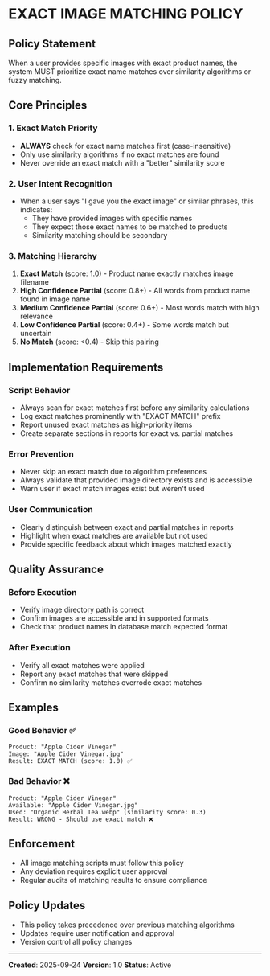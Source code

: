 # EXACT IMAGE MATCHING POLICY

## Policy Statement
When a user provides specific images with exact product names, the system MUST prioritize exact name matches over similarity algorithms or fuzzy matching.

## Core Principles

### 1. Exact Match Priority
- **ALWAYS** check for exact name matches first (case-insensitive)
- Only use similarity algorithms if no exact matches are found
- Never override an exact match with a "better" similarity score

### 2. User Intent Recognition
- When a user says "I gave you the exact image" or similar phrases, this indicates:
  - They have provided images with specific names
  - They expect those exact names to be matched to products
  - Similarity matching should be secondary

### 3. Matching Hierarchy
1. **Exact Match** (score: 1.0) - Product name exactly matches image filename
2. **High Confidence Partial** (score: 0.8+) - All words from product name found in image name
3. **Medium Confidence Partial** (score: 0.6+) - Most words match with high relevance
4. **Low Confidence Partial** (score: 0.4+) - Some words match but uncertain
5. **No Match** (score: <0.4) - Skip this pairing

## Implementation Requirements

### Script Behavior
- Always scan for exact matches first before any similarity calculations
- Log exact matches prominently with "EXACT MATCH" prefix
- Report unused exact matches as high-priority items
- Create separate sections in reports for exact vs. partial matches

### Error Prevention
- Never skip an exact match due to algorithm preferences
- Always validate that provided image directory exists and is accessible
- Warn user if exact match images exist but weren't used

### User Communication
- Clearly distinguish between exact and partial matches in reports
- Highlight when exact matches are available but not used
- Provide specific feedback about which images matched exactly

## Quality Assurance

### Before Execution
- Verify image directory path is correct
- Confirm images are accessible and in supported formats
- Check that product names in database match expected format

### After Execution
- Verify all exact matches were applied
- Report any exact matches that were skipped
- Confirm no similarity matches overrode exact matches

## Examples

### Good Behavior ✅
```
Product: "Apple Cider Vinegar"
Image: "Apple Cider Vinegar.jpg"
Result: EXACT MATCH (score: 1.0) ✅
```

### Bad Behavior ❌
```
Product: "Apple Cider Vinegar"
Available: "Apple Cider Vinegar.jpg"
Used: "Organic Herbal Tea.webp" (similarity score: 0.3)
Result: WRONG - Should use exact match ❌
```

## Enforcement
- All image matching scripts must follow this policy
- Any deviation requires explicit user approval
- Regular audits of matching results to ensure compliance

## Policy Updates
- This policy takes precedence over previous matching algorithms
- Updates require user notification and approval
- Version control all policy changes

---
**Created**: 2025-09-24
**Version**: 1.0
**Status**: Active